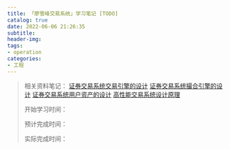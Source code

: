```yaml
---
title: 「廖雪峰交易系统」学习笔记 [TODO]
catalog: true
date: 2022-06-06 21:26:35
subtitle:
header-img:
tags:
- operation
categories:
- 工程
---
```

 
> 相关资料笔记：
[证券交易系统交易引擎的设计](https://www.liaoxuefeng.com/article/1454303399116834)
[证券交易系统撮合引擎的设计](https://www.liaoxuefeng.com/article/1452011784503329)
[证券交易系统用户资产的设计](https://www.liaoxuefeng.com/article/1453906775244833#0)
[高性能交易系统设计原理](https://www.liaoxuefeng.com/article/1341133393231906)
> 
> 开始学习时间：
> 
> 预计完成时间：
> 
> 实际完成时间：

